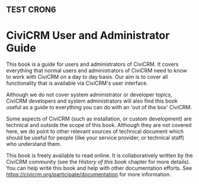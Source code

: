 
## TEST CRON6
CiviCRM User and Administrator Guide
====================================

This book is a guide for users and administrators of CiviCRM. It covers
everything that normal users and administrators of CiviCRM need to know
to work with CiviCRM on a day to day basis. Our aim is to cover all
functionality that is available via CiviCRM's user interface.

Although we do not cover system administrator or developer topics,
CiviCRM developers and system administrators will also find this book
useful as a guide to everything you can do with an 'out of the box'
CiviCRM.

Some aspects of CiviCRM (such as installation, or custom development)
are technical and outside the scope of this book. Although they are not
covered here, we do point to other relevant sources of technical
document which should be useful for people (like your service provider,
or technical staff) who understand them.

This book is freely available to read online. It is collaboratively written by the CiviCRM community (see the
*History of this book* chapter for more details). You can help write this
book and help with other documentation efforts. See
https://civicrm.org/participate/documentation for more information. 
